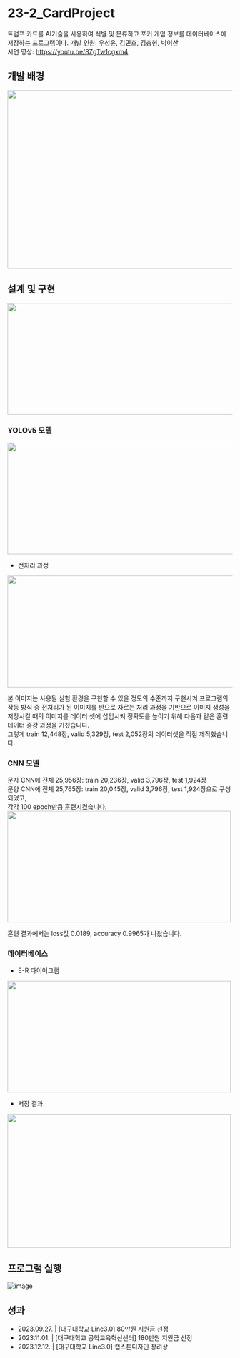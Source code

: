 # 23-2_CardProject
트럼프 카드를 AI기술을 사용하여 식별 및 분류하고 포커 게임 정보를 데이터베이스에 저장하는 프로그램이다.
개발 인원: 우성윤, 김민호, 김충현, 박이산   
시연 영상: https://youtu.be/8ZgTw1cgxm4   

## 개발 배경
<img src="https://github.com/user-attachments/assets/dfaa481d-28f0-4996-9505-ef32db6c03f5" width="600" height="400"/>

## 설계 및 구현
<img src="https://github.com/user-attachments/assets/da63c015-b35e-442a-a0c6-5b861588c352" width="600" height="250"/>

### YOLOv5 모델
<img src="https://github.com/user-attachments/assets/30116fb7-1b8e-4ea6-9e32-f2423ae9609d" width="600" height="250"/>

- 전처리 과정
<img src="https://github.com/user-attachments/assets/e9c664f2-68f1-43b7-bedd-e5aae7cf88f2" width="600" height="250"/>

본 이미지는 사용될 실험 환경을 구현할 수 있을 정도의 수준까지 구현시켜 프로그램의 작동 방식 중 전처리가 된 이미지를 반으로 자르는 처리 과정을 기반으로 이미지 생성을 저장시킬 때의 이미지를 데이터 셋에 삽입시켜 정확도를 높이기 위해 다음과 같은 훈련 데이터 증강 과정을 거쳤습니다.   
그렇게 train 12,448장, valid 5,329장, test 2,052장의 데이터셋을 직접 제작했습니다.

### CNN 모델
문자 CNN에 전체 25,956장: train 20,236장, valid 3,796장, test 1,924장   
문양 CNN에 전체 25,765장: train 20,045장, valid 3,796장, test 1,924장으로 구성되었고,   
각각 100 epoch만큼 훈련시켰습니다.   
<img src="https://github.com/user-attachments/assets/9d79f8f3-040b-46cf-840d-da1acce8f028" width="500" height="250"/>

훈련 결과에서는 loss값 0.0189, accuracy 0.9965가 나왔습니다.   

### 데이터베이스
- E-R 다이어그램
<img src="https://github.com/user-attachments/assets/b88865ff-68c8-4013-8a39-2d5900078109" width="500" height="250"/>

- 저장 결과
<img src="https://github.com/user-attachments/assets/86a49f39-b63a-401e-9a2e-640cf380b1a3" width="500" height="300"/>

## 프로그램 실행
![image](https://github.com/user-attachments/assets/c3f882ad-72b9-4bec-9805-122b1c2fc936)

## 성과
- 2023.09.27. | [대구대학교 Linc3.0] 80만원 지원금 선정
- 2023.11.01. | [대구대학교 공학교육혁신센터] 180만원 지원금 선정
- 2023.12.12. | [대구대학교 Linc3.0] 캡스톤디자인 장려상
